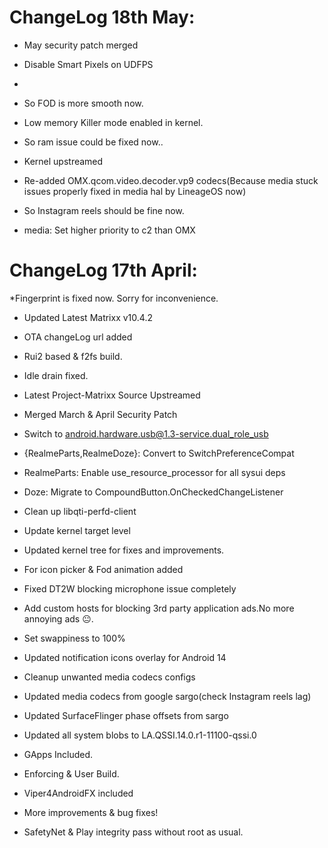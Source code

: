 # ChangeLog 18th May:

* May security patch merged

* Disable Smart Pixels on UDFPS
* 
* So FOD is more smooth now.

* Low memory Killer mode enabled in kernel.

* So ram issue could be fixed now..

* Kernel upstreamed

* Re-added OMX.qcom.video.decoder.vp9 codecs(Because media stuck issues properly fixed in media hal by LineageOS now)

* So Instagram reels should be fine now.

* media: Set higher priority to c2 than OMX

# ChangeLog 17th April:

*Fingerprint is fixed now. Sorry for inconvenience.

* Updated Latest Matrixx v10.4.2

* OTA changeLog url added

* Rui2 based & f2fs build.

* Idle drain fixed.

* Latest Project-Matrixx Source Upstreamed

* Merged March & April Security Patch

* Switch to android.hardware.usb@1.3-service.dual_role_usb

* {RealmeParts,RealmeDoze}: Convert to SwitchPreferenceCompat

* RealmeParts: Enable use_resource_processor for all sysui deps

* Doze: Migrate to CompoundButton.OnCheckedChangeListener

* Clean up libqti-perfd-client

* Update kernel target level

* Updated kernel tree for fixes and improvements.

* For icon picker & Fod animation added

* Fixed DT2W blocking microphone issue completely

* Add custom hosts for blocking 3rd party application ads.No more annoying ads 😐.

* Set swappiness to 100%

* Updated notification icons overlay for Android 14

* Cleanup unwanted media codecs configs

* Updated media codecs from google sargo(check Instagram reels lag)

* Updated SurfaceFlinger phase offsets from sargo

* Updated all system blobs to LA.QSSI.14.0.r1-11100-qssi.0

* GApps Included.

* Enforcing & User Build.

* Viper4AndroidFX included

* More improvements & bug fixes!

* SafetyNet & Play integrity pass without root as usual.
